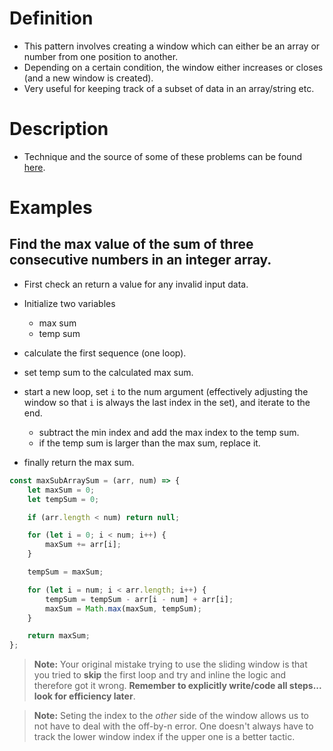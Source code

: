 # Definition

- This pattern involves creating a window which can either be an array or number from one position to another.
- Depending on a certain condition, the window either increases or closes (and a new window is created).
- Very useful for keeping track of a subset of data in an array/string etc.

# Description

- Technique and the source of some of these problems can be found [here](https://www.udemy.com/course/js-algorithms-and-data-structures-masterclass/learn/lecture/11183952#overview).

# Examples

## Find the max value of the sum of three consecutive numbers in an integer array.

- First check an return a value for any invalid input data.
- Initialize two variables
    - max sum
    - temp sum
- calculate the first sequence (one loop).
- set temp sum to the calculated max sum.
- start a new loop, set `i` to the num argument (effectively adjusting the window so that `i` is always the last index in the set), and iterate to the end.
    - subtract the min index and add the max index to the temp sum.
    - if the temp sum is larger than the max sum, replace it.

- finally return the max sum.

```javascript
const maxSubArraySum = (arr, num) => {
    let maxSum = 0;
    let tempSum = 0;

    if (arr.length < num) return null;

    for (let i = 0; i < num; i++) {
        maxSum += arr[i];
    }

    tempSum = maxSum;

    for (let i = num; i < arr.length; i++) {
        tempSum = tempSum - arr[i - num] + arr[i];
        maxSum = Math.max(maxSum, tempSum);
    }

    return maxSum;
};
```

> **Note:** Your original mistake trying to use the sliding window is that you tried to **skip** the first loop and try and inline the logic and therefore got it wrong. **Remember to explicitly write/code all steps... look for efficiency later**.

> **Note:** Seting the index to the *other* side of the window allows us to not have to deal with the off-by-n error. One doesn't always have to track the lower window index if the upper one is a better tactic.


